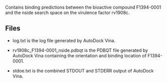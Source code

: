 Contains binding predictions between the bioactive compound F1394-0001 and the nside search space on the virulence factor rv1908c.

## Files

- log.txt is the log file generated by AutoDock Vina.

- rv1908c_F1394-0001_nside.pdbqt is the PDBQT file generated by AutoDock Vina containing the orientation and binding location of F1394-0001.

- stdoe.txt is the combined STDOUT and STDERR output of AutoDock Vina.

